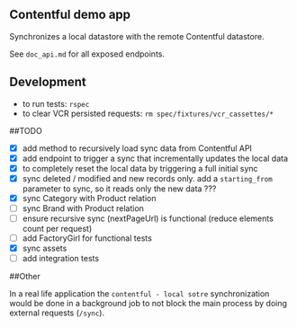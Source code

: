 ## Contentful demo app

Synchronizes a local datastore with the remote Contentful datastore.

See `doc_api.md` for all exposed endpoints.

## Development

- to run tests: `rspec`
- to clear VCR persisted requests: `rm spec/fixtures/vcr_cassettes/*`

##TODO

- [X] add method to recursively load sync data from Contentful API
- [X] add endpoint to trigger a sync that incrementally updates the local data
- [X] to completely reset the local data by triggering a full initial sync
- [X] sync deleted / modified and new records only. add a `starting_from` parameter to sync, so it reads only the new data ???
- [X] sync Category with Product relation
- [ ] sync Brand with Product relation
- [ ] ensure recursive sync (nextPageUrl) is functional (reduce elements count per request)
- [ ] add FactoryGirl for functional tests
- [X] sync assets
- [ ] add integration tests

##Other

In a real life application the `contentful - local sotre` synchronization would be done in a background job to not block the main process by doing external requests (`/sync`).
